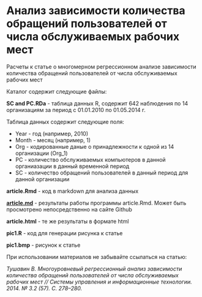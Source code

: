 Анализ зависимости количества обращений пользователей от числа обслуживаемых рабочих мест
==========

Расчеты к статье о многомерном регрессионном анализе зависимости количества обращений пользователей от числа обслуживаемых рабочих мест

Каталог содержит следующие файлы:

**SC and PC.RDa** - таблица данных R, содержит 642 наблюдения по 14 организациям за период с 01.01.2010 по 01.05.2014 г.

Таблица данных содержит следующие поля:

* Year - год (например, 2010)
* Month	- месяц (например, 1)
* Org	- кодированные даные о принадлежности к одной из 14 организации (Org_1)
* PC - количество обслуживаемых компьютеров в данной органиазации в данный временной период
* SC - количество обращений пользователей в данный период для данной организации

**article.Rmd** - код в markdown для анализа данных

[**article.md**](article.md)  - результаты работы программы article.Rmd. Может быть просмотрено непосредственно на сайте Github

**article.html** - те же результаты в формате html

**pic1.R** - код для генерации рисунка к статье

**pic1.bmp** - рисунок к статье

При использовании материалов не забывайте ссылаться на статью:

*Тушавин В. Многоуровневый регрессионный анализ зависимости количества обращений пользователей от числа обслуживаемых рабочих мест // Системы управления и информационные технологии. 2014. № 3.2 (57). С. 278–280.*